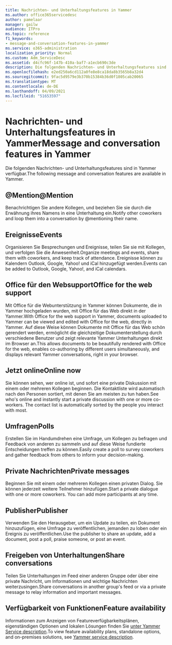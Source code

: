 ```yaml
---
title: Nachrichten- und Unterhaltungsfeatures in Yammer
ms.author: office365servicedesc
author: pamelaar
manager: gailw
audience: ITPro
ms.topic: reference
f1_keywords:
- message-and-conversation-features-in-yammer
ms.service: o365-administration
localization_priority: Normal
ms.custom: Adm_ServiceDesc
ms.assetid: d4cfc96f-147b-410a-baf7-a1ecb690c3de
description: Die folgenden Nachrichten- und Unterhaltungsfeatures sind in Yammer verfügbar.
ms.openlocfilehash: e2ed250a6cd112a0fe8e8ca18da8b3565b8a32d4
ms.sourcegitcommit: 9fac5d9579e3b370b15384b36d0f1805cab20065
ms.translationtype: MT
ms.contentlocale: de-DE
ms.lasthandoff: 04/09/2021
ms.locfileid: "51653597"
---
```

# <a name="message-and-conversation-features-in-yammer"></a><span data-ttu-id="7cba2-103">Nachrichten- und Unterhaltungsfeatures in Yammer</span><span class="sxs-lookup"><span data-stu-id="7cba2-103">Message and conversation features in Yammer</span></span>

<span data-ttu-id="7cba2-104">Die folgenden Nachrichten- und Unterhaltungsfeatures sind in Yammer verfügbar.</span><span class="sxs-lookup"><span data-stu-id="7cba2-104">The following message and conversation features are available in Yammer.</span></span>
  
## <a name="mention"></a><span data-ttu-id="7cba2-105">@Mention</span><span class="sxs-lookup"><span data-stu-id="7cba2-105">@Mention</span></span>

<span data-ttu-id="7cba2-106">Benachrichtigen Sie andere Kollegen, und beziehen Sie sie durch die Erwähnung ihres Namens in eine Unterhaltung ein.</span><span class="sxs-lookup"><span data-stu-id="7cba2-106">Notify other coworkers and loop them into a conversation by @mentioning their name.</span></span>

## <a name="events"></a><span data-ttu-id="7cba2-107">Ereignisse</span><span class="sxs-lookup"><span data-stu-id="7cba2-107">Events</span></span>

<span data-ttu-id="7cba2-108">Organisieren Sie Besprechungen und Ereignisse, teilen Sie sie mit Kollegen, und verfolgen Sie die Anwesenheit.</span><span class="sxs-lookup"><span data-stu-id="7cba2-108">Organize meetings and events, share them with coworkers, and keep track of attendance.</span></span> <span data-ttu-id="7cba2-109">Ereignisse können zu Kalendern Outlook, Google, Yahoo! und iCal hinzugefügt werden.</span><span class="sxs-lookup"><span data-stu-id="7cba2-109">Events can be added to Outlook, Google, Yahoo!, and iCal calendars.</span></span>
  
## <a name="office-for-the-web-support"></a><span data-ttu-id="7cba2-110">Office für den Websupport</span><span class="sxs-lookup"><span data-stu-id="7cba2-110">Office for the web support</span></span>

<span data-ttu-id="7cba2-111">Mit Office für die Webunterstützung in Yammer können Dokumente, die in Yammer hochgeladen wurden, mit Office für das Web direkt in der Yammer.</span><span class="sxs-lookup"><span data-stu-id="7cba2-111">With Office for the web support in Yammer, documents uploaded to Yammer can be viewed and edited with Office for the web, directly in Yammer.</span></span> <span data-ttu-id="7cba2-112">Auf diese Weise können Dokumente mit Office für das Web schön gerendert werden, ermöglicht die gleichzeitige Dokumenterstellung durch verschiedene Benutzer und zeigt relevante Yammer Unterhaltungen direkt im Browser an.</span><span class="sxs-lookup"><span data-stu-id="7cba2-112">This allows documents to be beautifully rendered with Office for the web, enables co-authoring by different users simultaneously, and displays relevant Yammer conversations, right in your browser.</span></span>

## <a name="online-now"></a><span data-ttu-id="7cba2-113">Jetzt online</span><span class="sxs-lookup"><span data-stu-id="7cba2-113">Online now</span></span>

<span data-ttu-id="7cba2-p103">Sie können sehen, wer online ist, und sofort eine private Diskussion mit einem oder mehreren Kollegen beginnen. Die Kontaktliste wird automatisch nach den Personen sortiert, mit denen Sie am meisten zu tun haben.</span><span class="sxs-lookup"><span data-stu-id="7cba2-p103">See who's online and instantly start a private discussion with one or more co-workers. The contact list is automatically sorted by the people you interact with most.</span></span>

## <a name="polls"></a><span data-ttu-id="7cba2-116">Umfragen</span><span class="sxs-lookup"><span data-stu-id="7cba2-116">Polls</span></span>

<span data-ttu-id="7cba2-117">Erstellen Sie im Handumdrehen eine Umfrage, um Kollegen zu befragen und Feedback von anderen zu sammeln und auf diese Weise fundierte Entscheidungen treffen zu können.</span><span class="sxs-lookup"><span data-stu-id="7cba2-117">Easily create a poll to survey coworkers and gather feedback from others to inform your decision-making.</span></span>
  
## <a name="private-messages"></a><span data-ttu-id="7cba2-118">Private Nachrichten</span><span class="sxs-lookup"><span data-stu-id="7cba2-118">Private messages</span></span>

<span data-ttu-id="7cba2-p104">Beginnen Sie mit einem oder mehreren Kollegen einen privaten Dialog. Sie können jederzeit weitere Teilnehmer hinzufügen.</span><span class="sxs-lookup"><span data-stu-id="7cba2-p104">Start a private dialogue with one or more coworkers. You can add more participants at any time.</span></span>

## <a name="publisher"></a><span data-ttu-id="7cba2-121">Publisher</span><span class="sxs-lookup"><span data-stu-id="7cba2-121">Publisher</span></span>

<span data-ttu-id="7cba2-122">Verwenden Sie den Herausgeber, um ein Update zu teilen, ein Dokument hinzuzufügen, eine Umfrage zu veröffentlichen, jemanden zu loben oder ein Ereignis zu veröffentlichen.</span><span class="sxs-lookup"><span data-stu-id="7cba2-122">Use the publisher to share an update, add a document, post a poll, praise someone, or post an event.</span></span>
    
## <a name="share-conversations"></a><span data-ttu-id="7cba2-123">Freigeben von Unterhaltungen</span><span class="sxs-lookup"><span data-stu-id="7cba2-123">Share conversations</span></span>

<span data-ttu-id="7cba2-124">Teilen Sie Unterhaltungen im Feed einer anderen Gruppe oder über eine private Nachricht, um Informationen und wichtige Nachrichten weiterzusingen.</span><span class="sxs-lookup"><span data-stu-id="7cba2-124">Share conversations in another group's feed or via a private message to relay information and important messages.</span></span>
  
## <a name="feature-availability"></a><span data-ttu-id="7cba2-125">Verfügbarkeit von Funktionen</span><span class="sxs-lookup"><span data-stu-id="7cba2-125">Feature availability</span></span>

<span data-ttu-id="7cba2-126">Informationen zum Anzeigen von Featureverfügbarkeitsplänen, eigenständigen Optionen und lokalen Lösungen finden Sie [unter Yammer Service description](yammer-service-description.md).</span><span class="sxs-lookup"><span data-stu-id="7cba2-126">To view feature availability plans, standalone options, and on-premises solutions, see [Yammer service description](yammer-service-description.md).</span></span>
  